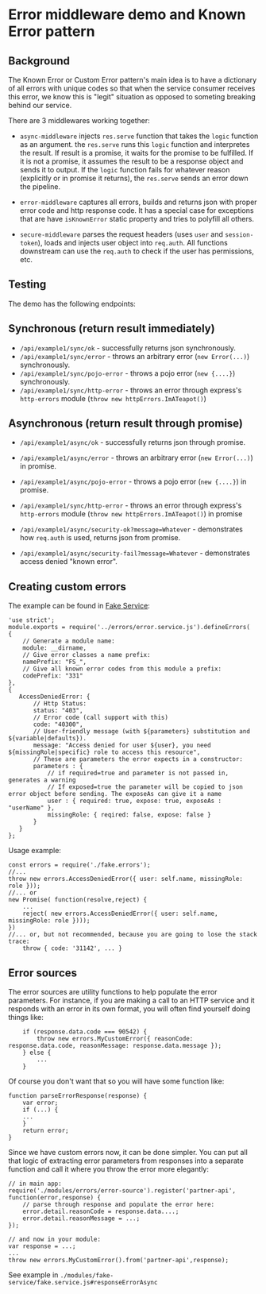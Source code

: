 # Error middleware demo and Known Error pattern

## Background 

The Known Error or Custom Error pattern's main idea is to have a dictionary of all errors with unique codes so that when the 
service consumer receives this error, we know this is "legit" situation as opposed to someting breaking behind our service.

There are 3 middlewares working together:

* `async-middleware` injects `res.serve` function that takes the `logic` function as an argument. the `res.serve` runs this `logic` function and interpretes the result. If result is a promise, it waits for the promise to be fulfilled. If it is not a promise, it assumes the result to be a response object and sends it to output. If  the `logic` function fails for whatever reason (explicitly or in promise it returns), the `res.serve` sends an error down the pipeline.

* `error-middleware` captures all errors, builds and returns json with proper error code and http response code. It has a special case for exceptions that are have `isKnownError` static property and tries to polyfill all others.

* `secure-middleware` parses the request headers (uses `user` and `session-token`), loads and injects user object into `req.auth`. All functions downstream can use the `req.auth` to check if the user has permissions, etc.

## Testing
The demo has the following endpoints:

## Synchronous (return result immediately)
* `/api/example1/sync/ok` - successfully returns json synchronously.
* `/api/example1/sync/error` - throws an arbitrary error (`new Error(...)`) synchronously.
* `/api/example1/sync/pojo-error` - throws a pojo error (`new {....}`) synchronously.
* `/api/example1/sync/http-error` - throws an error through express's `http-errors` module (`throw new httpErrors.ImATeapot()`)

## Asynchronous (return result through promise)
* `/api/example1/async/ok` - successfully returns json through promise.
* `/api/example1/async/error` - throws an arbitrary error (`new Error(...)`) in promise.
* `/api/example1/async/pojo-error` - throws a pojo error (`new {....}`) in promise.
* `/api/example1/sync/http-error` - throws an error through express's `http-errors` module (`throw new httpErrors.ImATeapot()`) in promise
 
* `/api/example1/async/security-ok?message=Whatever` - demonstrates how `req.auth` is used, returns json from promise.
* `/api/example1/async/security-fail?message=Whatever` - demonstrates access denied "known error".

## Creating custom errors
The example can be found in [Fake Service](./fake-service/fake.errors.js):


```
'use strict';
module.exports = require('../errors/error.service.js').defineErrors(
{
    // Generate a module name:
    module: __dirname,
    // Give error classes a name prefix:
    namePrefix: "FS_",
    // Give all known error codes from this module a prefix:
    codePrefix: "331"
},
{
   AccessDeniedError: {
       // Http Status:
       status: "403",
       // Error code (call support with this)
       code: "40300",
       // User-friendly message (with ${parameters} substitution and ${variable|defaults}).
       message: "Access denied for user ${user}, you need ${missingRole|specific} role to access this resource",
       // These are parameters the error expects in a constructor:
       parameters : {
           // if required=true and parameter is not passed in, generates a warning
           // If exposed=true the parameter will be copied to json error object before sending. The exposeAs can give it a name
           user : { required: true, expose: true, exposeAs : "userName" },
           missingRole: { reqired: false, expose: false }
       }
   }
};
```
Usage example:
```
const errors = require('./fake.errors');
//...
throw new errors.AccessDeniedError({ user: self.name, missingRole: role }));
//... or
new Promise( function(resolve,reject) {
    ...
    reject( new errors.AccessDeniedError({ user: self.name, missingRole: role })));
})
//... or, but not recommended, because you are going to lose the stack trace:
    throw { code: '31142', ... }
```

## Error sources
The error sources are utility functions to help populate the error parameters. For instance,
if you are making a call to an HTTP service and it responds with an error in its own format,
you will often find yourself doing things like:
```
    if (response.data.code === 90542) {
        throw new errors.MyCustomError({ reasonCode: response.data.code, reasonMessage: response.data.message });
    } else {
        ...
    }
```
Of course you don't want that so you will have some function like:
```
function parseErrorResponse(response) {
    var error;
    if (...) {
    ...
    }
    return error;
}
```
Since we have custom errors now, it can be done simpler. You can put all that logic of extracting error parameters
from responses into a separate function and call it where you throw the error more elegantly:
```
// in main app:
require('./modules/errors/error-source').register('partner-api', function(error,response) {
    // parse through response and populate the error here:
    error.detail.reasonCode = response.data....;
    error.detail.reasonMessage = ...;
});

// and now in your module:
var response = ...;
...
throw new errors.MyCustomError().from('partner-api',response);
```

See example in `./modules/fake-service/fake.service.js#responseErrorAsync`